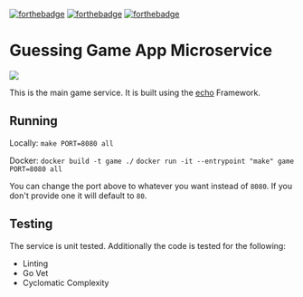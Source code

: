 [![forthebadge](https://forthebadge.com/images/badges/made-with-go.svg)](https://forthebadge.com)
[![forthebadge](https://forthebadge.com/images/badges/kinda-sfw.svg)](https://forthebadge.com)
[![forthebadge](https://forthebadge.com/images/badges/designed-in-ms-paint.svg)](https://forthebadge.com)
# Guessing Game App Microservice

![](https://goreportcard.com/badge/github.com/nlittlepoole/cookiecutter-monorepo)

This is the main game service. It is built using the [echo](https://echo.labstack.com) Framework. 

## Running
Locally:
`make PORT=8080 all`

Docker:
`docker build -t game ./` 
`docker run -it --entrypoint "make" game PORT=8080 all`

You can change the port above to whatever you want instead of `8080`. If you don't provide one it will default to `80`.

## Testing
The service is unit tested. Additionally the code is tested for the following:

- Linting
- Go Vet
- Cyclomatic Complexity